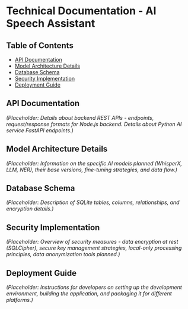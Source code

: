 # Technical Documentation - AI Speech Assistant

## Table of Contents
- [API Documentation](#api-documentation)
- [Model Architecture Details](#model-architecture-details)
- [Database Schema](#database-schema)
- [Security Implementation](#security-implementation)
- [Deployment Guide](#deployment-guide)

## API Documentation
*(Placeholder: Details about backend REST APIs - endpoints, request/response formats for Node.js backend. Details about Python AI service FastAPI endpoints.)*

## Model Architecture Details
*(Placeholder: Information on the specific AI models planned (WhisperX, LLM, NER), their base versions, fine-tuning strategies, and data flow.)*

## Database Schema
*(Placeholder: Description of SQLite tables, columns, relationships, and encryption details.)*

## Security Implementation
*(Placeholder: Overview of security measures - data encryption at rest (SQLCipher), secure key management strategies, local-only processing principles, data anonymization tools planned.)*

## Deployment Guide
*(Placeholder: Instructions for developers on setting up the development environment, building the application, and packaging it for different platforms.)*

